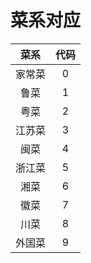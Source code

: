# 菜系对应

|  菜系  | 代码 |
| :----: | :--: |
| 家常菜 |  0   |
|  鲁菜  |  1   |
|  粤菜  |  2   |
| 江苏菜 |  3   |
|  闽菜  |  4   |
| 浙江菜 |  5   |
|  湘菜  |  6   |
|  徽菜  |  7   |
|  川菜  |  8   |
| 外国菜 |  9   |
